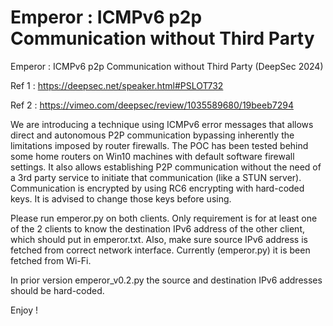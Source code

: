 # Emperor : ICMPv6 p2p Communication without Third Party

Emperor : ICMPv6 p2p Communication without Third Party (DeepSec 2024)

Ref 1 : https://deepsec.net/speaker.html#PSLOT732

Ref 2 : https://vimeo.com/deepsec/review/1035589680/19beeb7294

We are introducing a technique using ICMPv6 error messages that allows direct and autonomous P2P communication bypassing inherently the limitations imposed by router firewalls. The POC has been tested behind some home routers on Win10 machines with default software firewall settings. It also allows establishing P2P communication without the need of a 3rd party service to initiate that communication (like a STUN server). Communication is encrypted by using RC6 encrypting with hard-coded keys. It is advised to change those keys before using.

Please run emperor.py on both clients. Only requirement is for at least one of the 2 clients to know the destination IPv6 address of the other client, which should put in emperor.txt. Also, make sure source IPv6 address is fetched from correct network interface. Currently (emperor.py) it is been fetched from Wi-Fi.

In prior version emperor_v0.2.py the source and destination IPv6 addresses should be hard-coded.

Enjoy !



